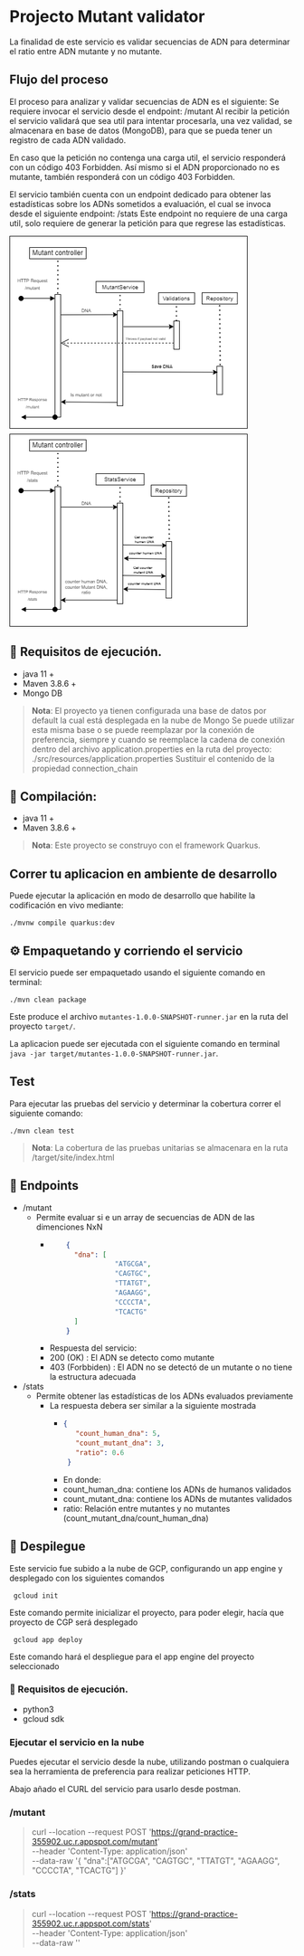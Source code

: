# Projecto Mutant validator 

La finalidad de este servicio es validar secuencias de ADN para determinar el ratio entre ADN mutante y no mutante.

## Flujo del proceso

El proceso para analizar y validar secuencias de ADN es el siguiente:
Se requiere invocar el servicio desde el endpoint: /mutant
Al recibir la petición el servicio validará que sea util para intentar procesarla, una vez validad, 
se almacenara en base de datos (MongoDB), para que se pueda tener un registro de cada ADN validado.

En caso que la petición no contenga una carga util, el servicio responderá con un código 403 Forbidden.
Así mismo si el ADN proporcionado no es mutante, también responderá con un código 403 Forbidden.

El servicio también cuenta con un endpoint dedicado para obtener las estadísticas sobre los ADNs sometidos a evaluación, 
el cual se invoca desde el siguiente endpoint: /stats
Este endpoint no requiere de una carga util, solo requiere de generar la petición para que regrese las estadísticas.

![](./assets/sequence_diagram.png)


## 📝 Requisitos de ejecución. 

- java 11 + 
- Maven 3.8.6 +
- Mongo DB
>**Nota**: El proyecto ya tienen configurada una base de datos por default la cual está desplegada en la nube de Mongo
> Se puede utilizar esta misma base o se puede reemplazar por la conexión de preferencia, siempre y cuando se reemplace
> la cadena de conexión dentro del archivo application.properties en la ruta del proyecto: ./src/resources/application.properties
> Sustituir el contenido de la propiedad connection_chain

## 🔨 Compilación:

- java 11 +
- Maven 3.8.6 +

>**Nota**: Este proyecto se construyo con el framework Quarkus.

## Correr tu aplicacion en ambiente de desarrollo

Puede ejecutar la aplicación en modo de desarrollo que habilite la codificación en vivo mediante:
```shell script
./mvnw compile quarkus:dev
```

## ⚙ Empaquetando y corriendo el servicio

El servicio puede ser empaquetado usando el siguiente comando en terminal:
```shell script
./mvn clean package
```
Este produce el archivo `mutantes-1.0.0-SNAPSHOT-runner.jar` en la ruta del proyecto `target/`.

La aplicacion puede ser ejecutada con el siguiente comando en terminal `java -jar target/mutantes-1.0.0-SNAPSHOT-runner.jar`.

## Test

Para ejecutar las pruebas del servicio y determinar la cobertura correr el siguiente comando:
```shell script
./mvn clean test
```

>**Nota**: La cobertura de las pruebas unitarias se almacenara en la ruta /target/site/index.html

## 📍 Endpoints
- /mutant
  - Permite evaluar si e un array de secuencias de ADN de las dimenciones NxN
    - ```json
          {
            "dna": [
                      "ATGCGA",
                      "CAGTGC",
                      "TTATGT",
                      "AGAAGG",
                      "CCCCTA",
                      "TCACTG"
            ]
          }
      ```
    - Respuesta del servicio: 
    - 200 (OK) : El ADN se detecto como mutante
    - 403 (Forbbiden) : El ADN no se detectó de un mutante o no tiene la estructura adecuada
- /stats
  - Permite obtener las estadísticas de los ADNs evaluados previamente
    - La respuesta debera ser similar a la siguiente mostrada
      - ```json
        {
           "count_human_dna": 5,
           "count_mutant_dna": 3,
           "ratio": 0.6
         }
        ```
      - En donde:
      - count_human_dna: contiene los ADNs de humanos validados
      - count_mutant_dna: contiene los ADNs de mutantes validados
      - ratio: Relación entre mutantes y no mutantes (count_mutant_dna/count_human_dna)

## 🚀 Despilegue

Este servicio fue subido a la nube de GCP, configurando un app engine y desplegado con los siguientes comandos

```shell script
 gcloud init
```
Este comando permite inicializar el proyecto, para poder elegir, hacía que proyecto de CGP será desplegado

```shell script
 gcloud app deploy
```
Este comando hará el despliegue para el app engine del proyecto seleccionado

### 📝 Requisitos de ejecución.
- python3
- gcloud sdk


### Ejecutar el servicio en la nube

Puedes ejecutar el servicio desde la nube, utilizando postman o cualquiera sea la herramienta de preferencia para realizar peticiones HTTP.

Abajo añado el CURL del servicio para usarlo desde postman. 

### /mutant
>curl --location --request POST 'https://grand-practice-355902.uc.r.appspot.com/mutant' \
--header 'Content-Type: application/json' \
--data-raw '{
"dna":["ATGCGA", "CAGTGC", "TTATGT", "AGAAGG", "CCCCTA", "TCACTG"]
}'

### /stats

>curl --location --request POST 'https://grand-practice-355902.uc.r.appspot.com/stats' \
--header 'Content-Type: application/json' \
--data-raw ''

